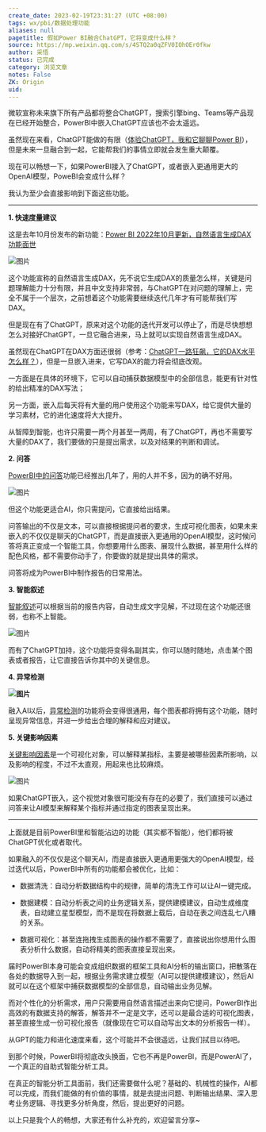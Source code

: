 ```yaml
---
create_date: 2023-02-19T23:31:27 (UTC +08:00)
tags: wx/pbi/数据处理功能 
aliases: null
pagetitle: 假如Power BI融合ChatGPT，它将变成什么样？
source: https://mp.weixin.qq.com/s/4STQ2a0qZFV0IOhOEr0fkw
author: 采悟
status: 已完成
category: 浏览文章
notes: False
ZK: Origin
uid: 
---
```


微软宣称未来旗下所有产品都将整合ChatGPT，搜索引擎bing、Teams等产品现在已经开始整合，PowerBI中嵌入ChatGPT应该也不会太遥远。

虽然现在来看，ChatGPT能做的有限（[体验ChatGPT，我和它聊聊Power BI](http://mp.weixin.qq.com/s?__biz=MzA4MzQwMjY4MA==&mid=2484083606&idx=1&sn=cd9df4ce8bf217b41d0787bb48b043fc&chksm=8e13b141b964385757882edd5011447b43877a4156ced9dc248609074d93747da436c6cdee7b&scene=21#wechat_redirect)），但是未来一旦融合到一起，它能帮我们的事情立即就会发生重大颠覆。

现在可以畅想一下，如果PowerBI接入了ChatGPT，或者嵌入更通用更大的OpenAI模型，PoweBI会变成什么样？

我认为至少会直接影响到下面这些功能。

___

**1\. 快速度量建议**

这是去年10月份发布的新功能：[Power BI 2022年10月更新，自然语言生成DAX功能面世](http://mp.weixin.qq.com/s?__biz=MzA4MzQwMjY4MA==&mid=2484082587&idx=1&sn=b8fb767030c4b204e52cbc11bd718818&chksm=8e13bd4cb964345a148b0f7d1cc1117088c5b5e3c1fa318687222318ada52e3f148b1062b92b&scene=21#wechat_redirect)

![图片](https://mmbiz.qpic.cn/mmbiz_png/aHEbZtANQJMgooUVUjmLDKLic34wib1wcEq3vlyBEQpiau4OyW4MJwkkwIiaQ0SfK2focCtKvPzhk2K4kdiaoh6iaorQ/640?wx_fmt=png&wxfrom=5&wx_lazy=1&wx_co=1)

这个功能宣称的自然语言生成DAX，先不说它生成DAX的质量怎么样，关键是问题理解能力十分有限，并且中文支持非常弱，与ChatGPT在对问题的理解上，完全不属于一个层次，之前想着这个功能需要继续迭代几年才有可能帮我们写DAX。

但是现在有了ChatGPT，原来对这个功能的迭代开发可以停止了，而是尽快想想怎么对接好ChatGPT，一旦它融合进来，马上就可以实现自然语言生成DAX。

虽然现在ChatGPT在DAX方面还很弱（参考：[ChatGPT一路狂飙，它的DAX水平怎么样？](http://mp.weixin.qq.com/s?__biz=MzA4MzQwMjY4MA==&mid=2484083645&idx=1&sn=d2d0da62240aaadcb200bb7c07dfbcae&chksm=8e13b16ab964387cf6169ceb2c994bc79db50fe21ba9cf19834f719bfc137e6cc8a40e295717&scene=21#wechat_redirect)），但是一旦嵌入进来，它写DAX的能力将会彻底改观。  

一方面是在具体的环境下，它可以自动捕获数据模型中的全部信息，能更有针对性的给出精准的DAX写法；

另一方面，嵌入后每天将有大量的用户使用这个功能来写DAX，给它提供大量的学习素材，它的进化速度将大大提升。

从智障到智能，也许只需要一两个月甚至一两周，有了ChatGPT，再也不需要写大量的DAX了，我们要做的只是提出需求，以及对结果的判断和调试。

**2\. 问答**

[PowerBI中的问答](http://mp.weixin.qq.com/s?__biz=MzA4MzQwMjY4MA==&mid=2484069875&idx=1&sn=256223aa887ad9f90693772dd9f1dd0d&chksm=8e0c4f24b97bc6328bf5dd1d146218149a2ae51b7a96fd06df2f88b9bc1b84f489335dbd2c26&scene=21#wechat_redirect)功能已经推出几年了，用的人并不多，因为的确不好用。

![图片](https://mmbiz.qpic.cn/mmbiz_jpg/aHEbZtANQJMgooUVUjmLDKLic34wib1wcEibiav7QN24wehflicZF3iaBiaibplzm5IMLxDeLVex2RonQ3qXRkBs9JHk4w/640?wx_fmt=jpeg&wxfrom=5&wx_lazy=1&wx_co=1)

但这个功能更适合AI，你只需提问，它直接给出结果。  

问答输出的不仅是文本，可以直接根据提问者的要求，生成可视化图表，如果未来嵌入的不仅仅是聊天的ChatGPT，而是直接嵌入更通用的OpenAI模型，这时候问答将真正变成一个智能工具，你想要用什么图表、展现什么数据，甚至用什么样的配色风格，都不需要你动手了，你要做的就是提出具体的需求。

问答将成为PowerBI中制作报告的日常用法。

**3\. 智能叙述**

[智能叙述](http://mp.weixin.qq.com/s?__biz=MzA4MzQwMjY4MA==&mid=2484073801&idx=1&sn=3a6dcd73ed52e77a4159612fe49af3e7&chksm=8e0c5f9eb97bd68889ce7e6ae0af81e62b7ed6b7ea7827deb5ca1ba097c14e4965889736baa4&scene=21#wechat_redirect)可以根据当前的报告内容，自动生成文字见解，不过现在这个功能还很弱，也称不上智能。

![图片](https://mmbiz.qpic.cn/mmbiz_png/aHEbZtANQJPhCx8TTiczKPThfA6zfF6rwX2uJ4sxYeo87svMoalrmnG4prz7ib7WbjgibibsluccUNF3gMDdDcJUEg/640?wx_fmt=png&wxfrom=5&wx_lazy=1&wx_co=1)

而有了ChatGPT加持，这个功能将变得名副其实，你可以随时随地，点击某个图表或者报告，让它直接告诉你其中的关键信息。

**4\. 异常检测**

**![图片](https://mmbiz.qpic.cn/mmbiz_png/aHEbZtANQJPnlBZuYvQ2UKCxWJ81RPJKxJfH1j8451LcjRiaGXHibvlqcVyc2XGleEgqM9TYicMf6lWWRLqTKZbLg/640?wx_fmt=png&wxfrom=5&wx_lazy=1&wx_co=1)**

融入AI以后，[异常检测](http://mp.weixin.qq.com/s?__biz=MzA4MzQwMjY4MA==&mid=2484078632&idx=1&sn=234d9c75989a118e3cc8f748c3863e22&chksm=8e13a2ffb9642be927cf5adfdf800aeff6c36f9c8362107f7ed730b15b8869665c982ff46198&scene=21#wechat_redirect)的功能将会变得很通用，每个图表都将拥有这个功能，随时呈现异常信息，并进一步给出合理的解释和应对建议。  

**5\. 关键影响因素**

[关键影响因素](http://mp.weixin.qq.com/s?__biz=MzA4MzQwMjY4MA==&mid=2484068371&idx=1&sn=497a7574a9d1a8a69d7d5e90f3ac6d64&chksm=8e0c4ac4b97bc3d2bbde4d08927abf4a1f25ae5dcf0c8cf01ed9e45b63a21fe1d3ad7db3b2f7&scene=21#wechat_redirect)是一个可视化对象，可以解释某指标，主要是被哪些因素所影响，以及影响的程度，不过不太直观，用起来也比较麻烦。

![图片](https://mmbiz.qpic.cn/mmbiz_png/aHEbZtANQJPqY3eZjZlYuNajFq1IP8NW2mJOKRmKByCF2HXnAVpB4uoRcjFDgCqjibvhUTDXJWR9icZ082OrEibyA/640?wx_fmt=jpeg&wxfrom=5&wx_lazy=1&wx_co=1)

如果ChatGPT嵌入，这个视觉对象很可能没有存在的必要了，我们直接可以通过问答来让AI模型来解释某个指标并通过指定的图表呈现出来。  

___

上面就是目前PowerBI里和智能沾边的功能（其实都不智能），他们都将被ChatGPT优化或者取代。  

如果融入的不仅仅是这个聊天AI，而是直接嵌入更通用更强大的OpenAI模型，经过迭代以后，PowerBI中所有的功能都会被优化，比如：

-   数据清洗：自动分析数据结构中的规律，简单的清洗工作可以让AI一键完成。  
    
-   数据建模：自动分析表之间的业务逻辑关系，提供建模建议，自动生成维度表，自动建立星型模型，而不是现在将数据上载后，自动在表之间连乱七八糟的关系。  
    
-   数据可视化：甚至连拖拽生成图表的操作都不需要了，直接说出你想用什么图表分析什么数据，自动将精美的图表直接呈现出来。
    

届时PowerBI本身可能会变成组织数据的框架工具和AI分析的输出窗口，把散落在各处的数据导入到一起，根据业务需求建立模型（AI可以提供建模建议），然后AI就可以在这个框架中捕获数据模型的全部信息，自动输出业务见解。

而对个性化的分析需求，用户只需要用自然语言描述出来向它提问，PowerBI作出高效的有数据支持的解答，解答并不一定是文字，还可以是最合适的可视化图表，甚至直接生成一份可视化报告（就像现在它可以自动写出文本的分析报告一样）。

从GPT的能力和进化速度来看，这个可能并不会很遥远，让我们拭目以待吧。

到那个时候，PowerBI将彻底改头换面，它也不再是PowerBI，而是PowerAI了，一个真正的自助式智能分析工具。

在真正的智能分析工具面前，我们还需要做什么呢？基础的、机械性的操作，AI都可以完成，而我们能做的有价值的事情，就是去提出问题、判断输出结果、深入思考业务逻辑、寻找更多分析角度，然后，提出更好的问题。

以上只是我个人的畅想，大家还有什么补充的，欢迎留言分享~  

